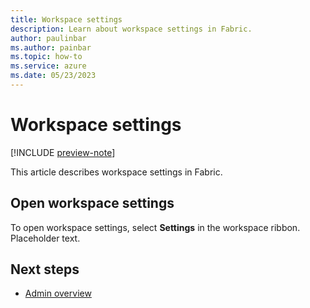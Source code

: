 ```yaml
---
title: Workspace settings
description: Learn about workspace settings in Fabric.
author: paulinbar
ms.author: painbar
ms.topic: how-to
ms.service: azure
ms.date: 05/23/2023
---
```


# Workspace settings

[!INCLUDE [preview-note](../includes/preview-note.md)]

This article describes workspace settings in Fabric.

## Open workspace settings

To open workspace settings, select **Settings** in the workspace ribbon. Placeholder text.

## Next steps

* [Admin overview](../admin/admin-overview.md)
